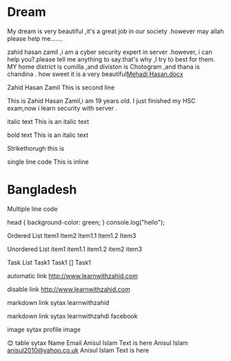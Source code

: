 # Dream
My dream is very beautiful ,it's a great job in our society .however may allah please help me.......
<!--markdown tutorial-->
zahid hasan zamil ,i am a cyber security expert in server .however, i can help you?.please tell me anything to say.that's why ,I try to best for them.
MY home district is cumilla ,and diviston is Chotogram ,and thana is chandina .
how sweet it is a very beautiful[Mehadi Hasan.docx](https://github.com/Zahidhasan-max/Dream/files/10931822/Mehadi.Hasan.docx)

Zahid Hasan Zamil
This is second line


This is Zahid Hasan Zamil,i am 19 years old. I just finished my HSC exam,now i learn security with server .


italic text
This is an italic text


bold text
This is an italic text


Strikethorugh
this is


single line code
This is inline
<h1> Bangladesh </h1>


Multiple line code
  <html>
  <head> </head>
  <body> </body>
  </html>
<html>
  <head> </head>
  <body></body>
</html>
head {
  background-color: green;
}
console.log("hello");

Ordered List
Item1
Item2
Item1.1
Item1.2
Item3

Unordered List
item1
item1.1
item1.2
item2
item3

Task List
 Task1
 Task1
[] Task1

automatic link
http://www.learnwithzahid.com

disable link
http://www.learnwithzahid.com

markdown link sytax
learnwithzahid

markdown link sytax
learnwithzahdi facebook


image sytax
profile image

😊
table sytax
Name	Email
Anisul Islam	Text is here
Anisul Islam	anisul2010@yahoo.co.uk
Anisul Islam	Text is here
